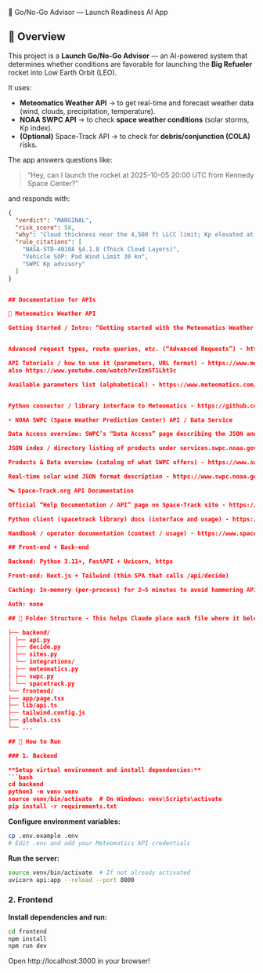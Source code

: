  🚀 Go/No-Go Advisor — Launch Readiness AI App

## 🧠 Overview
This project is a **Launch Go/No-Go Advisor** — an AI-powered system that determines whether conditions are favorable for launching the **Big Refueler** rocket into Low Earth Orbit (LEO).

It uses:
- **Meteomatics Weather API** → to get real-time and forecast weather data (wind, clouds, precipitation, temperature).  
- **NOAA SWPC API** → to check **space weather conditions** (solar storms, Kp index).  
- **(Optional)** Space-Track API → to check for **debris/conjunction (COLA)** risks.  

The app answers questions like:
> “Hey, can I launch the rocket at 2025-10-05 20:00 UTC from Kennedy Space Center?”

and responds with:
```json
{
  "verdict": "MARGINAL",
  "risk_score": 58,
  "why": "Cloud thickness near the 4,500 ft LLCC limit; Kp elevated at 6...",
  "rule_citations": [
    "NASA-STD-4010A §4.1.8 (Thick Cloud Layers)",
    "Vehicle SOP: Pad Wind Limit 30 kn",
    "SWPC Kp advisory"
  ]
}


## Documentation for APIs

📡 Meteomatics Weather API

Getting Started / Intro: “Getting started with the Meteomatics Weather API” — REST usage, examples, etc. - https://www.meteomatics.com/en/api/getting-started/?utm_source=chatgpt.com


Advanced request types, route queries, etc. (“Advanced Requests”) - https://www.meteomatics.com/en/api/request/advanced-requests/?utm_source=chatgpt.com

API Tutorials / how to use it (parameters, URL format) - https://www.meteomatics.com/en/api/api-tutorials/?utm_source=chatgpt.com 
also https://www.youtube.com/watch?v=IzmST1Lht3c

Available parameters list (alphabetical) - https://www.meteomatics.com/en/api/available-parameters/alphabetic-list/?utm_source=chatgpt.com


Python connector / library interface to Meteomatics - https://github.com/meteomatics/python-connector-api?utm_source=chatgpt.com

☀️ NOAA SWPC (Space Weather Prediction Center) API / Data Service

Data Access overview: SWPC’s “Data Access” page describing the JSON and product service endpoints - https://www.swpc.noaa.gov/content/data-access?utm_source=chatgpt.com

JSON index / directory listing of products under services.swpc.noaa.gov/json/ - https://services.swpc.noaa.gov/json/?utm_source=chatgpt.com

Products & Data overview (catalog of what SWPC offers) - https://www.swpc.noaa.gov/products-and-data?utm_source=chatgpt.com

Real-time solar wind JSON format description - https://www.swpc.noaa.gov/products/real-time-solar-wind?utm_source=chatgpt.com

🛰️ Space-Track.org API Documentation

Official “Help Documentation / API” page on Space-Track site - https://www.space-track.org/documentation?utm_source=chatgpt.com

Python client (spacetrack library) docs (interface and usage) - https://spacetrack.readthedocs.io/en/stable/?utm_source=chatgpt.com

Handbook / operator documentation (context / usage) - https://www.space-track.org/documents/Spacetrack_Handbook_for_Operators.pdf?utm_source=chatgpt.com

## Front-end + Back-end

Backend: Python 3.11+, FastAPI + Uvicorn, httpx

Front-end: Next.js + Tailwind (thin SPA that calls /api/decide)

Caching: In-memory (per-process) for 2–5 minutes to avoid hammering APIs

Auth: none

## 📁 Folder Structure - This helps Claude place each file where it belongs.

├── backend/
│ ├── api.py
│ ├── decide.py
│ ├── sites.py
│ └── integrations/
│ ├── meteomatics.py
│ ├── swpc.py
│ └── spacetrack.py
└── frontend/
├── app/page.tsx
├── lib/api.ts
├── tailwind.config.js
├── globals.css
└── ...

## 🧩 How to Run

### 1. Backend

**Setup virtual environment and install dependencies:**
```bash
cd backend
python3 -m venv venv
source venv/bin/activate  # On Windows: venv\Scripts\activate
pip install -r requirements.txt
```

**Configure environment variables:**
```bash
cp .env.example .env
# Edit .env and add your Meteomatics API credentials
```

**Run the server:**
```bash
source venv/bin/activate  # If not already activated
uvicorn api:app --reload --port 8000
```

### 2. Frontend

**Install dependencies and run:**
```bash
cd frontend
npm install
npm run dev
```

Open http://localhost:3000 in your browser!